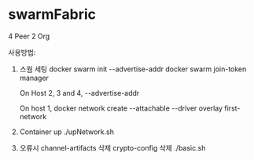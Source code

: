 # swarmFabric

4 Peer 2 Org

사용방법: 

1. 스웜 세팅
     docker swarm init --advertise-addr <host-1 ip address>
     docker swarm join-token manager
     
     On Host 2, 3 and 4,
     <output from join-token manager> --advertise-addr <host n ip>
      
     On host 1,
     docker network create --attachable --driver overlay first-network

2. Container up 
     ./upNetwork.sh

3. 오류시 
     channel-artifacts 삭제
     crypto-config 삭제 
     ./basic.sh